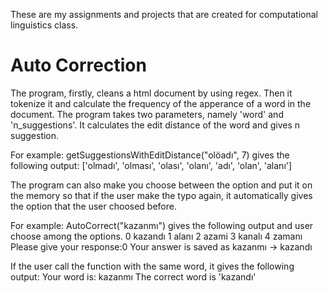 These are my assignments and projects that are created for computational linguistics class.

# Auto Correction

The program, firstly, cleans a html document by using regex. Then it tokenize it and calculate the frequency of the apperance of a word in the document. The program takes two parameters, namely 'word' and 'n_suggestions'. It calculates the edit distance of the word and gives n suggestion.

For example:
getSuggestionsWithEditDistance("olöadı", 7) gives the following output: ['olmadı', 'olması', 'olası', 'olanı', 'adı', 'olan', 'alanı']

The program can also make you choose between the option and put it on the memory so that if the user make the typo again, it automatically gives the option that the user choosed before.

For example:
AutoCorrect("kazanmı") gives the following output and user choose among the options.
0 kazandı
1 alanı
2 azami
3 kanalı
4 zamanı
Please give your response:0
Your answer is saved as kazanmı -> kazandı

If the user call the function with the same word, it gives the following output:
Your word is: kazanmı
The correct word is 'kazandı'
